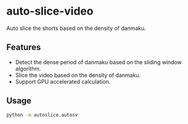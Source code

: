 # auto-slice-video

Auto slice the shorts based on the density of danmaku.

## Features

- Detect the dense period of danmaku based on the sliding window algorithm.
- Slice the video based on the density of danmaku.
- Support GPU accelerated calculation.

## Usage

```bash
python -m autoslice.autosv
```

